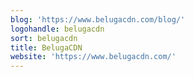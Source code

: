 ```yaml
---
blog: 'https://www.belugacdn.com/blog/'
logohandle: belugacdn
sort: belugacdn
title: BelugaCDN
website: 'https://www.belugacdn.com/'
---
```

